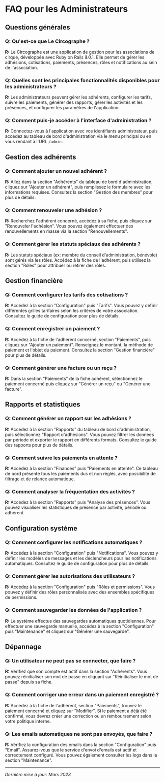 # FAQ pour les Administrateurs

## Questions générales

### Q: Qu'est-ce que Le Circographe ?
**R:** Le Circographe est une application de gestion pour les associations de cirque, développée avec Ruby on Rails 8.0.1. Elle permet de gérer les adhésions, cotisations, paiements, présences, rôles et notifications au sein de l'association.

### Q: Quelles sont les principales fonctionnalités disponibles pour les administrateurs ?
**R:** Les administrateurs peuvent gérer les adhérents, configurer les tarifs, suivre les paiements, générer des rapports, gérer les activités et les présences, et configurer les paramètres de l'application.

### Q: Comment puis-je accéder à l'interface d'administration ?
**R:** Connectez-vous à l'application avec vos identifiants administrateur, puis accédez au tableau de bord d'administration via le menu principal ou en vous rendant à l'URL `/admin`.

## Gestion des adhérents

### Q: Comment ajouter un nouvel adhérent ?
**R:** Allez dans la section "Adhérents" du tableau de bord d'administration, cliquez sur "Ajouter un adhérent", puis remplissez le formulaire avec les informations requises. Consultez la section "Gestion des membres" pour plus de détails.

### Q: Comment renouveler une adhésion ?
**R:** Recherchez l'adhérent concerné, accédez à sa fiche, puis cliquez sur "Renouveler l'adhésion". Vous pouvez également effectuer des renouvellements en masse via la section "Renouvellements".

### Q: Comment gérer les statuts spéciaux des adhérents ?
**R:** Les statuts spéciaux (ex: membre du conseil d'administration, bénévole) sont gérés via les rôles. Accédez à la fiche de l'adhérent, puis utilisez la section "Rôles" pour attribuer ou retirer des rôles.

## Gestion financière

### Q: Comment configurer les tarifs des cotisations ?
**R:** Accédez à la section "Configuration" puis "Tarifs". Vous pouvez y définir différentes grilles tarifaires selon les critères de votre association. Consultez le guide de configuration pour plus de détails.

### Q: Comment enregistrer un paiement ?
**R:** Accédez à la fiche de l'adhérent concerné, section "Paiements", puis cliquez sur "Ajouter un paiement". Renseignez le montant, la méthode de paiement et l'objet du paiement. Consultez la section "Gestion financière" pour plus de détails.

### Q: Comment générer une facture ou un reçu ?
**R:** Dans la section "Paiements" de la fiche adhérent, sélectionnez le paiement concerné puis cliquez sur "Générer un reçu" ou "Générer une facture".

## Rapports et statistiques

### Q: Comment générer un rapport sur les adhésions ?
**R:** Accédez à la section "Rapports" du tableau de bord d'administration, puis sélectionnez "Rapport d'adhésions". Vous pouvez filtrer les données par période et exporter le rapport en différents formats. Consultez le guide des rapports pour plus de détails.

### Q: Comment suivre les paiements en attente ?
**R:** Accédez à la section "Finances" puis "Paiements en attente". Ce tableau de bord présente tous les paiements dus et non réglés, avec possibilité de filtrage et de relance automatique.

### Q: Comment analyser la fréquentation des activités ?
**R:** Accédez à la section "Rapports" puis "Analyse des présences". Vous pouvez visualiser les statistiques de présence par activité, période ou adhérent.

## Configuration système

### Q: Comment configurer les notifications automatiques ?
**R:** Accédez à la section "Configuration" puis "Notifications". Vous pouvez y définir les modèles de messages et les déclencheurs pour les notifications automatiques. Consultez le guide de configuration pour plus de détails.

### Q: Comment gérer les autorisations des utilisateurs ?
**R:** Accédez à la section "Configuration" puis "Rôles et permissions". Vous pouvez y définir des rôles personnalisés avec des ensembles spécifiques de permissions.

### Q: Comment sauvegarder les données de l'application ?
**R:** Le système effectue des sauvegardes automatiques quotidiennes. Pour effectuer une sauvegarde manuelle, accédez à la section "Configuration" puis "Maintenance" et cliquez sur "Générer une sauvegarde".

## Dépannage

### Q: Un utilisateur ne peut pas se connecter, que faire ?
**R:** Vérifiez que son compte est actif dans la section "Adhérents". Vous pouvez réinitialiser son mot de passe en cliquant sur "Réinitialiser le mot de passe" depuis sa fiche.

### Q: Comment corriger une erreur dans un paiement enregistré ?
**R:** Accédez à la fiche de l'adhérent, section "Paiements", trouvez le paiement concerné et cliquez sur "Modifier". Si le paiement a déjà été confirmé, vous devrez créer une correction ou un remboursement selon votre politique interne.

### Q: Les emails automatiques ne sont pas envoyés, que faire ?
**R:** Vérifiez la configuration des emails dans la section "Configuration" puis "Email". Assurez-vous que le service d'envoi d'emails est actif et correctement configuré. Vous pouvez également consulter les logs dans la section "Maintenance".

---

*Dernière mise à jour: Mars 2023*

